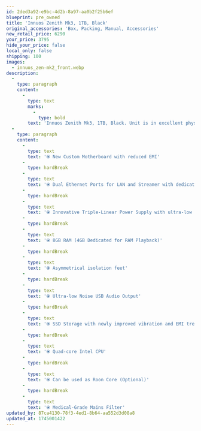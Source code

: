 ```yaml
---
id: 2ded3a92-e9bc-4d2b-8a97-aa0b2f25b6ef
blueprint: pre_owned
title: 'Innuos Zenith Mk3, 1TB, Black'
original_accessories: 'Box, Packing, Manual, Accessories'
new_retail_price: 6290
your_price: 3795
hide_your_price: false
local_only: false
shipping: 100
images:
  - innuos_zen-mk2_front.webp
description:
  -
    type: paragraph
    content:
      -
        type: text
        marks:
          -
            type: bold
        text: 'Innuos Zenith Mk3, 1TB, Black. Unit is in excellent physical and functional condition with original box, packing and accessories. Unit sold as new for $6,290.00. Demo unit with full warranty. '
  -
    type: paragraph
    content:
      -
        type: text
        text: '⦿ New Custom Motherboard with reduced EMI'
      -
        type: hardBreak
      -
        type: text
        text: '⦿ Dual Ethernet Ports for LAN and Streamer with dedicated isolation transformers'
      -
        type: hardBreak
      -
        type: text
        text: '⦿ Innovative Triple-Linear Power Supply with ultra-low noise regulators and premium Mundorf Capacitors'
      -
        type: hardBreak
      -
        type: text
        text: '⦿ 8GB RAM (4GB Dedicated for RAM Playback)'
      -
        type: hardBreak
      -
        type: text
        text: '⦿ Asymmetrical isolation feet'
      -
        type: hardBreak
      -
        type: text
        text: '⦿ Ultra-low Noise USB Audio Output'
      -
        type: hardBreak
      -
        type: text
        text: '⦿ SSD Storage with newly improved vibration and EMI treatment'
      -
        type: hardBreak
      -
        type: text
        text: '⦿ Quad-core Intel CPU'
      -
        type: hardBreak
      -
        type: text
        text: '⦿ Can be used as Roon Core (Optional)'
      -
        type: hardBreak
      -
        type: text
        text: '⦿ Medical-Grade Mains Filter'
updated_by: 87ca4130-78f3-4ed1-8b64-aa552d3d08a8
updated_at: 1745001422
---
```

